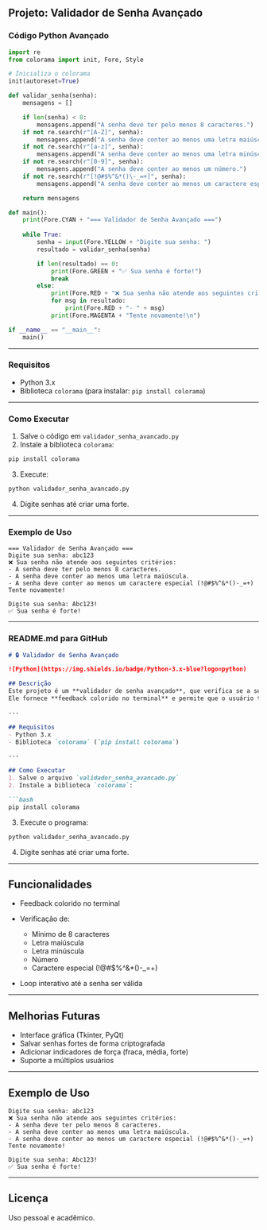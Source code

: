 ## **Projeto: Validador de Senha Avançado**

### **Código Python Avançado**

```python
import re
from colorama import init, Fore, Style

# Inicializa o colorama
init(autoreset=True)

def validar_senha(senha):
    mensagens = []

    if len(senha) < 8:
        mensagens.append("A senha deve ter pelo menos 8 caracteres.")
    if not re.search(r"[A-Z]", senha):
        mensagens.append("A senha deve conter ao menos uma letra maiúscula.")
    if not re.search(r"[a-z]", senha):
        mensagens.append("A senha deve conter ao menos uma letra minúscula.")
    if not re.search(r"[0-9]", senha):
        mensagens.append("A senha deve conter ao menos um número.")
    if not re.search(r"[!@#$%^&*()\-_=+]", senha):
        mensagens.append("A senha deve conter ao menos um caractere especial (!@#$%^&*()-_=+).")

    return mensagens

def main():
    print(Fore.CYAN + "=== Validador de Senha Avançado ===")
    
    while True:
        senha = input(Fore.YELLOW + "Digite sua senha: ")
        resultado = validar_senha(senha)

        if len(resultado) == 0:
            print(Fore.GREEN + "✅ Sua senha é forte!")
            break
        else:
            print(Fore.RED + "❌ Sua senha não atende aos seguintes critérios:")
            for msg in resultado:
                print(Fore.RED + "- " + msg)
            print(Fore.MAGENTA + "Tente novamente!\n")

if __name__ == "__main__":
    main()
```

---

### **Requisitos**

* Python 3.x
* Biblioteca `colorama` (para instalar: `pip install colorama`)

---

### **Como Executar**

1. Salve o código em `validador_senha_avancado.py`
2. Instale a biblioteca `colorama`:

```bash
pip install colorama
```

3. Execute:

```bash
python validador_senha_avancado.py
```

4. Digite senhas até criar uma forte.

---

### **Exemplo de Uso**

```text
=== Validador de Senha Avançado ===
Digite sua senha: abc123
❌ Sua senha não atende aos seguintes critérios:
- A senha deve ter pelo menos 8 caracteres.
- A senha deve conter ao menos uma letra maiúscula.
- A senha deve conter ao menos um caractere especial (!@#$%^&*()-_=+)
Tente novamente!

Digite sua senha: Abc123!
✅ Sua senha é forte!
```

---

### **README.md para GitHub**

````markdown
# 🔒 Validador de Senha Avançado

![Python](https://img.shields.io/badge/Python-3.x-blue?logo=python)

## Descrição
Este projeto é um **validador de senha avançado**, que verifica se a senha escolhida pelo usuário é forte o suficiente.  
Ele fornece **feedback colorido no terminal** e permite que o usuário tente várias senhas até criar uma válida.

---

## Requisitos
- Python 3.x
- Biblioteca `colorama` (`pip install colorama`)

---

## Como Executar
1. Salve o arquivo `validador_senha_avancado.py`  
2. Instale a biblioteca `colorama`:

```bash
pip install colorama
````

3. Execute o programa:

```bash
python validador_senha_avancado.py
```

4. Digite senhas até criar uma forte.

---

## Funcionalidades

* Feedback colorido no terminal
* Verificação de:

  * Mínimo de 8 caracteres
  * Letra maiúscula
  * Letra minúscula
  * Número
  * Caractere especial (!@#\$%^&\*()-\_=+)
* Loop interativo até a senha ser válida

---

## Melhorias Futuras

* Interface gráfica (Tkinter, PyQt)
* Salvar senhas fortes de forma criptografada
* Adicionar indicadores de força (fraca, média, forte)
* Suporte a múltiplos usuários

---

## Exemplo de Uso

```text
Digite sua senha: abc123
❌ Sua senha não atende aos seguintes critérios:
- A senha deve ter pelo menos 8 caracteres.
- A senha deve conter ao menos uma letra maiúscula.
- A senha deve conter ao menos um caractere especial (!@#$%^&*()-_=+)
Tente novamente!

Digite sua senha: Abc123!
✅ Sua senha é forte!
```

---

## Licença

Uso pessoal e acadêmico.
